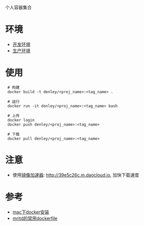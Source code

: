 个人容器集合

# 环境
* [开发环境](dev/README.md)
* [生产环境](stable/README.md)

# 使用
```shell
 # 构建
 docker build -t denley/<proj_name>:<tag_name> .

 # 运行
 docker run -it denley/<proj_name>:<tag_name> bash

 # 上传
 docker login
 docker push denley/<proj_name>:<tag_name>

 # 下载
 docker pull denley/<proj_name>:<tag_name>
```

# 注意
* 使用[镜像加速器](https://www.daocloud.io/mirror#accelerator-doc): http://39e5c26c.m.daocloud.io, 加快下载速度

# 参考
* [mac下docker安装](https://docs.docker.com/docker-for-mac/install/#download-docker-for-mac)
* [mritd的常用dockerfile](https://github.com/mritd/dockerfile)

